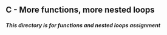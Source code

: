 ## C - More functions, more nested loops

##### This directory is for functions and nested loops assignment